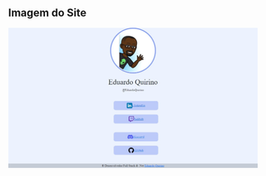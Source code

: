 ##                                                                                   Imagem do Site

![screenshot](_img/screenshot.png)
